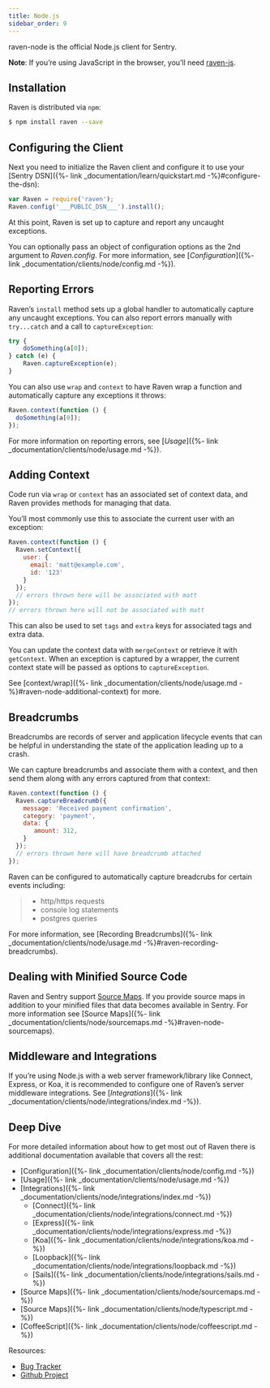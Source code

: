 ```yaml
---
title: Node.js
sidebar_order: 9
---
```


raven-node is the official Node.js client for Sentry.

**Note**: If you’re using JavaScript in the browser, you’ll need [raven-js](https://docs.sentry.io/clients/javascript).

## Installation

Raven is distributed via `npm`:

```bash
$ npm install raven --save
```

## Configuring the Client

Next you need to initialize the Raven client and configure it to use your [Sentry DSN]({%- link _documentation/learn/quickstart.md -%}#configure-the-dsn):

```javascript
var Raven = require('raven');
Raven.config('___PUBLIC_DSN___').install();
```

At this point, Raven is set up to capture and report any uncaught exceptions.

You can optionally pass an object of configuration options as the 2nd argument to _Raven.config_. For more information, see [_Configuration_]({%- link _documentation/clients/node/config.md -%}).

## Reporting Errors

Raven’s `install` method sets up a global handler to automatically capture any uncaught exceptions. You can also report errors manually with `try...catch` and a call to `captureException`:

```javascript
try {
    doSomething(a[0]);
} catch (e) {
    Raven.captureException(e);
}
```

You can also use `wrap` and `context` to have Raven wrap a function and automatically capture any exceptions it throws:

```javascript
Raven.context(function () {
  doSomething(a[0]);
});
```

For more information on reporting errors, see [_Usage_]({%- link _documentation/clients/node/usage.md -%}).

## Adding Context

Code run via `wrap` or `context` has an associated set of context data, and Raven provides methods for managing that data.

You’ll most commonly use this to associate the current user with an exception:

```javascript
Raven.context(function () {
  Raven.setContext({
    user: {
      email: 'matt@example.com',
      id: '123'
    }
  });
  // errors thrown here will be associated with matt
});
// errors thrown here will not be associated with matt
```

This can also be used to set `tags` and `extra` keys for associated tags and extra data.

You can update the context data with `mergeContext` or retrieve it with `getContext`. When an exception is captured by a wrapper, the current context state will be passed as options to `captureException`.

See [context/wrap]({%- link _documentation/clients/node/usage.md -%}#raven-node-additional-context) for more.

## Breadcrumbs

Breadcrumbs are records of server and application lifecycle events that can be helpful in understanding the state of the application leading up to a crash.

We can capture breadcrumbs and associate them with a context, and then send them along with any errors captured from that context:

```javascript
Raven.context(function () {
  Raven.captureBreadcrumb({
    message: 'Received payment confirmation',
    category: 'payment',
    data: {
       amount: 312,
    }
  });
  // errors thrown here will have breadcrumb attached
});
```

Raven can be configured to automatically capture breadcrubs for certain events including:

> -   http/https requests
> -   console log statements
> -   postgres queries

For more information, see [Recording Breadcrumbs]({%- link _documentation/clients/node/usage.md -%}#raven-recording-breadcrumbs).

## Dealing with Minified Source Code

Raven and Sentry support [Source Maps](http://www.html5rocks.com/en/tutorials/developertools/sourcemaps/). If you provide source maps in addition to your minified files that data becomes available in Sentry. For more information see [Source Maps]({%- link _documentation/clients/node/sourcemaps.md -%}#raven-node-sourcemaps).

## Middleware and Integrations

If you’re using Node.js with a web server framework/library like Connect, Express, or Koa, it is recommended to configure one of Raven’s server middleware integrations. See [_Integrations_]({%- link _documentation/clients/node/integrations/index.md -%}).

## Deep Dive

For more detailed information about how to get most out of Raven there is additional documentation available that covers all the rest:

-   [Configuration]({%- link _documentation/clients/node/config.md -%})
-   [Usage]({%- link _documentation/clients/node/usage.md -%})
-   [Integrations]({%- link _documentation/clients/node/integrations/index.md -%})
    -   [Connect]({%- link _documentation/clients/node/integrations/connect.md -%})
    -   [Express]({%- link _documentation/clients/node/integrations/express.md -%})
    -   [Koa]({%- link _documentation/clients/node/integrations/koa.md -%})
    -   [Loopback]({%- link _documentation/clients/node/integrations/loopback.md -%})
    -   [Sails]({%- link _documentation/clients/node/integrations/sails.md -%})
-   [Source Maps]({%- link _documentation/clients/node/sourcemaps.md -%})
-   [Source Maps]({%- link _documentation/clients/node/typescript.md -%})
-   [CoffeeScript]({%- link _documentation/clients/node/coffeescript.md -%})

Resources:

-   [Bug Tracker](http://github.com/getsentry/sentry-javascript/issues)
-   [Github Project](http://github.com/getsentry/sentry-javascript)
